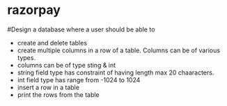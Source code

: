 # razorpay
#Design a database where a user should be able to
* create and delete tables
* create multiple columns in a row of a table. Columns can be of various types.
* columns can be of type sting & int
* string field type has constraint of having length max 20 chaaracters.
* int field type has range from -1024 to 1024
* insert a row in a table
* print the rows from the table
